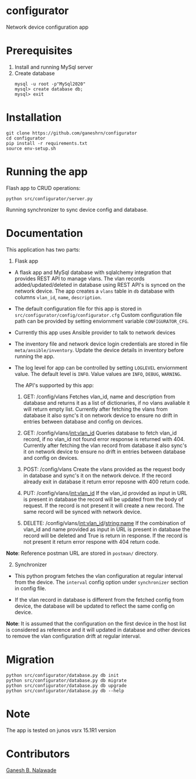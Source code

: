 # configurator
Network device configuration app

# Prerequisites

1) Install and running MySql server
2) Create database
    ```
    mysql -u root -p"MySql2020"
    mysql> create database db;
    mysql> exit
    ```

# Installation
  ```
  git clone https://github.com/ganeshrn/configurator
  cd configurator
  pip install -r requirements.txt
  source env-setup.sh
  ```


# Running the app
Flash app to CRUD operations:
```
python src/configurator/server.py
```

Running synchronizer to sync device config and database.
# Documentation

This application has two parts:
1) Flask app
* A flask app and MySql database with sqlalchemy integration that
provides REST API to manage vlans. The vlan records added/updated/deleted
in database using REST API's is synced on the network device. The app creates
a `vlans` table in `db` database with columns `vlan_id`, `name`, `description`.

* The default configuration file for this app is stored in `src/configurator/config/configurator.cfg`
  Custom configuration file path can be provided by setting enviornment variable
  `CONFIGURATOR_CFG`.
* Currently this app uses Ansible provider to talk to network devices
* The inventory file and network device login credentials are stored in
  file `meta/ansible/inventory`. Update the device details in inventory before
  running the app.
* The log level for app can be controlled by setting `LOGLEVEL` enviornment
   value. The default level is `INFO`. Value values are `INFO`, `DEBUG`, `WARNING`.

   The API's supported by this app:
   1) GET: /config/vlans
   Fetches vlan_id, name and description from database and returns it
   as a list of dictionaries, if no vlans avaliable it will return empty
   list. Currently after fetching the vlans from database it also sync's
   it on network device to ensure no drift in entries between database and
   config on devices.

   2) GET: /config/vlans/<int:vlan_id>
   Queries database to fetch vlan_id record, if no vlan_id not found error
   response is returned with 404. Currently after fetching the vlan record from database
   it also sync's it on network device to ensure no drift in entries between database and
   config on devices.

   3) POST: /config/vlans
   Create the vlans provided as the request body in database and sync's it on
   the network deivce. If the record already exit in database it return error
   reposne with 400 return code.

   4) PUT: /config/vlans/<int:vlan_id>
   If the vlan_id provided as input in URL is present in database
   the record will be updated from the body of request. If the record
   is not present it will create a new record. The same record will be synced
   with network device.

   5) DELETE: /config/vlans/<int:vlan_id>/<string:name>
   If the combination of vlan_id and name provided as input in URL is present in database
   the record will be deleted and True is return in response. If the record is
   not present it return error respone with 404 return code.

**Note**: Reference postman URL are stored in `postman/` directory.

2) Synchronizer
* This python program fetches the vlan configuration at regular interval from
the device. The `interval` config option under `synchronizer` section in config
file.

* If the vlan record in database is different from the fetched config from device,
the database will be updated to reflect the same config on device.

**Note**: It is assumed that the configuration on the first device in the host
list is considered as reference and it will updated in database and other devices
to remove the vlan configuration drift at regular interval.

# Migration
    python src/configurator/database.py db init
    python src/configurator/database.py db migrate
    python src/configurator/database.py db upgrade
    python src/configurator/database.py db --help

# Note

The app is tested on junos vsrx 15.1R1 version


# Contributors

[Ganesh B. Nalawade](https://github.com/ganeshrn)

